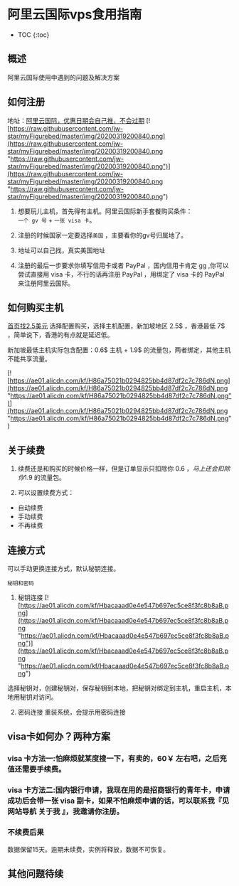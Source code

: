 # 阿里云国际vps食用指南

* TOC
{:toc}

## 概述  
阿里云国际使用中遇到的问题及解决方案

## 如何注册  
地址：[阿里云国际，优惠日期会自己推，不会过期](https://www.alibabacloud.com/referral?referralCode=pc2bhr "阿里云国际")
[![https://raw.githubusercontent.com/jw-star/myFigurebed/master/img/20200319200840.png](https://raw.githubusercontent.com/jw-star/myFigurebed/master/img/20200319200840.png "https://raw.githubusercontent.com/jw-star/myFigurebed/master/img/20200319200840.png")](https://raw.githubusercontent.com/jw-star/myFigurebed/master/img/20200319200840.png "https://raw.githubusercontent.com/jw-star/myFigurebed/master/img/20200319200840.png")
1. 想要玩儿主机，首先得有主机。阿里云国际新手套餐购买条件：  
           `一个 gv 号` + `一张 visa 卡`。
2. 注册的时候国家一定要选择`美国` ，主要看你的gv号归属地了。   

3. 地址可以自己找，真实美国地址

4. 注册的最后一步要求你填写信用卡或者 PayPal ，国内信用卡肯定 gg ,你可以尝试直接用 visa 卡，不行的话再注册 PayPal ，用绑定了 visa 卡的 PayPal 来注册阿里云国际。

## 如何购买主机

[首页找2.5美元](https://www.alibabacloud.com/zh/starter-packages/general?spm=a2796.7919406.1389992.2.72d82d23ieyX2M "首页找2.5美元")
选择配置购买，选择主机配置，新加坡地区 2.5$ ，香港最低 7$ ，简单说下，香港的有点就是延迟低。  

新加坡最低主机实际包含配置：0.6$ 主机 + 1.9$ 的流量包，两者绑定，其他主机不能共享流量。  


[![https://ae01.alicdn.com/kf/H86a75021b0294825bb4d87df2c7c786dN.png](https://ae01.alicdn.com/kf/H86a75021b0294825bb4d87df2c7c786dN.png "https://ae01.alicdn.com/kf/H86a75021b0294825bb4d87df2c7c786dN.png")](https://ae01.alicdn.com/kf/H86a75021b0294825bb4d87df2c7c786dN.png "https://ae01.alicdn.com/kf/H86a75021b0294825bb4d87df2c7c786dN.png")

## 关于续费
1. 续费还是和购买的时候价格一样，但是订单显示只扣除你 0.6 $，马上还会扣除你1.9$ 的流量包。  

2. 可以设置续费方式：
 - 自动续费
 - 手动续费
 - 不再续费

## 连接方式

可以手动更换连接方式，默认秘钥连接。

    秘钥和密码

1. 秘钥连接 
[![https://ae01.alicdn.com/kf/Hbacaaad0e4e547b697ec5ce8f3fc8b8aB.png](https://ae01.alicdn.com/kf/Hbacaaad0e4e547b697ec5ce8f3fc8b8aB.png "https://ae01.alicdn.com/kf/Hbacaaad0e4e547b697ec5ce8f3fc8b8aB.png")](https://ae01.alicdn.com/kf/Hbacaaad0e4e547b697ec5ce8f3fc8b8aB.png "https://ae01.alicdn.com/kf/Hbacaaad0e4e547b697ec5ce8f3fc8b8aB.png")

选择秘钥对，创建秘钥对，保存秘钥到本地，把秘钥对绑定到主机，重启主机，本地用秘钥对访问。  


2. 密码连接 
重装系统，会提示用密码连接

## visa卡如何办？两种方案

### visa 卡方法一:怕麻烦就某度搜一下，有卖的，60￥ 左右吧，之后充值还需要手续费。

### visa 卡方法二:国内银行申请，我现在用的是招商银行的青年卡，申请成功后会带一张 visa 副卡，如果不怕麻烦申请的话，可以联系我『见网站导航 关于我 』，我邀请你注册。

### 不续费后果

数据保留15天。逾期未续费，实例将释放，数据不可恢复。

## 其他问题待续





